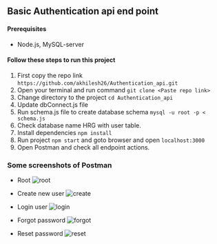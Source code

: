 ## Basic Authentication api end point
#### Prerequisites
* Node.js, MySQL-server
#### Follow these steps to run this project
1. First copy the repo link `https://github.com/akhilesh26/Authentication_api.git`
2. Open your terminal and run command `git clone <Paste repo link>`
3. Change directory to the project `cd Authentication_api`
4. Update dbConnect.js file <update mysql password and other if required>
5. Run schema.js file to create database schema `mysql -u root -p < schema.js`
6. Check database name HRG with user table.
7. Install dependencies `npm install`
8. Run project `npm start` and goto browser and open `localhost:3000` 
9. Open Postman and check all endpoint actions. 
                                                                              
### Some screenshots of Postman
* Root
![root](https://user-images.githubusercontent.com/15086865/45236102-8783de80-b2f8-11e8-9461-a04e55fdaa5d.png)


* Create new user
![create](https://user-images.githubusercontent.com/15086865/45235938-09bfd300-b2f8-11e8-9028-123904842069.png)

* Login user
![login](https://user-images.githubusercontent.com/15086865/45235947-10e6e100-b2f8-11e8-93a2-d15bc57f366e.png)

* Forgot password
![forgot](https://user-images.githubusercontent.com/15086865/45235950-15ab9500-b2f8-11e8-9640-105927a8739e.png)

* Reset password
![reset](https://user-images.githubusercontent.com/15086865/45235956-1a704900-b2f8-11e8-8613-a342eceb8774.png)
